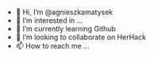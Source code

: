 - 👋 Hi, I’m @agnieszkamatysek
- 👀 I’m interested in ...
- 🌱 I’m currently learning Github
- 💞️ I’m looking to collaborate on HerHack
- 📫 How to reach me ...

<!---
agnieszkamatysek/agnieszkamatysek is a ✨ special ✨ repository because its `README.md` (this file) appears on your GitHub profile.
You can click the Preview link to take a look at your changes.
--->

